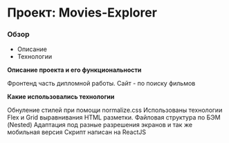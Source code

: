 # Проект:  Movies-Explorer

### Обзор
* Описание
* Технологии

**Описание проекта и его функциональности**

Фронтенд часть дипломной работы.
Сайт - по поиску фильмов


**Какие использовались технологии**

Обнуление стилей при помощи normalize.css
Использованы технологии Flex и Grid выравнивания HTML разметки.
Файловая структура по БЭМ (Nested)
Адаптация под разные разрешения экранов и так же мобильная версия
Скрипт написан на ReactJS